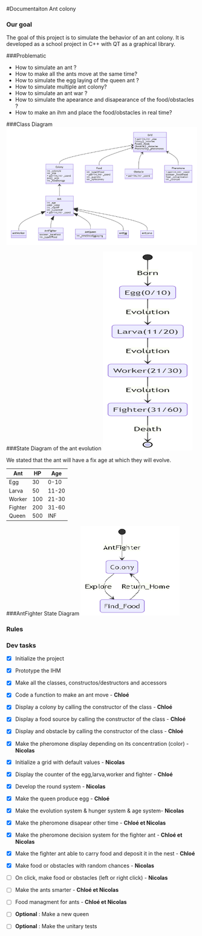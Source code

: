 #Documentaiton Ant colony


### Our goal
The goal of this project is to simulate the behavior of an ant colony.
It is developed as a school project in C++ with QT as a graphical library.

###Problematic
- How to simulate an ant ? 
- How to make all the ants move at the same time?
- How to simulate the egg laying of the queen ant ?
- How to simulate multiple ant colony?
- How to simulate an ant war ?
- How to simulate the apearance and disapearance of the food/obstacles ?
- How to make an ihm and place the food/obstacles in real time?



###Class Diagram
![Class Diagram](Class_Diagram.png)


###State Diagram of the ant evolution
![Evolution](Evolution_State_Diagram.png)

We stated that the ant will have a fix age at which they will evolve.

| Ant     | HP  | Age   |
|---------|-----|-------|
| Egg     | 30  | 0-10  |
| Larva   | 50  | 11-20 |
| Worker  | 100 | 21-30 |
| Fighter | 200 | 31-60 |
| Queen   | 500 | INF   |


###AntFighter State Diagram
![AntFighter](AntFighter_Stage_Diagram.png)



###  Rules




###  Dev tasks

- [x] Initialize the project
- [x] Prototype the IHM
- [x] Make all the classes, constructos/destructors and accessors
- [x] Code a function to make an ant move - **Chloé**
- [x] Display a colony by calling the constructor of the class - **Chloé**
- [x] Display a food source by calling the constructor of the class - **Chloé**
- [x] Display and obstacle by calling the constructor of the class - **Chloé**
- [x] Make the pheromone display depending on its concentration (color) - **Nicolas**
- [x] Initialize a grid with default values - **Nicolas**
- [x] Display the counter of the egg,larva,worker and fighter -  **Chloé**
- [x] Develop the round system - **Nicolas**
- [x] Make the queen produce egg - **Chloé**
- [x] Make the evolution system & hunger system & age system- **Nicolas**
- [x] Make the pheromone disapear other time - **Chloé et Nicolas**
- [x] Make the pheromone decision system for the fighter ant - **Chloé et Nicolas**
- [x] Make the fighter ant able to carry food and deposit it in the nest - **Chloé**
- [x] Make food or obstacles with random chances - **Nicolas**
- [ ] On click, make food or obstacles (left or right click) - **Nicolas**
- [ ] Make the ants smarter - **Chloé et Nicolas**
- [ ] Food managment for ants - **Chloé et Nicolas**
- [ ] **Optional** : Make a new queen
- [ ] **Optional** : Make the unitary tests

